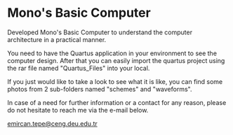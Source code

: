 # Mono's Basic Computer
Developed Mono's Basic Computer to understand the computer architecture in a practical manner. 

You need to have the Quartus application in your environment to see the computer design. After that you can easily import the quartus project using the rar file named "Quartus_Files" into your local.

If you just would like to take a look to see what it is like, you can find some photos from 2 sub-folders named "schemes" and "waveforms".

In case of a need for further information or a contact for any reason, please do not hesitate to reach me via the e-mail below.

emircan.tepe@ceng.deu.edu.tr
